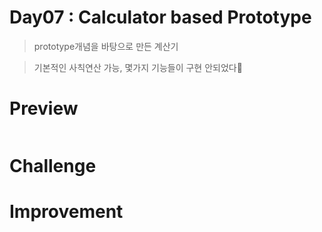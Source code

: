 # Day07 : Calculator based Prototype

> prototype개념을 바탕으로 만든 계산기

> 기본적인 사칙연산 가능, 몇가지 기능들이 구현 안되었다👺

# Preview

![]()

# Challenge

##

# Improvement
